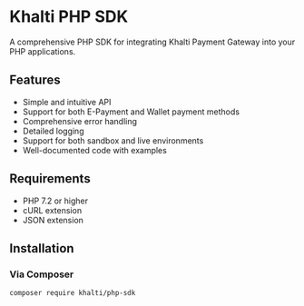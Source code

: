 # Khalti PHP SDK

A comprehensive PHP SDK for integrating Khalti Payment Gateway into your PHP applications.

## Features

- Simple and intuitive API
- Support for both E-Payment and Wallet payment methods
- Comprehensive error handling
- Detailed logging
- Support for both sandbox and live environments
- Well-documented code with examples

## Requirements

- PHP 7.2 or higher
- cURL extension
- JSON extension

## Installation

### Via Composer

```bash
composer require khalti/php-sdk

